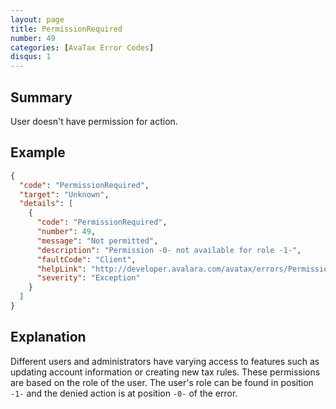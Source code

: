 ```yaml
---
layout: page
title: PermissionRequired
number: 49
categories: [AvaTax Error Codes]
disqus: 1
---
```


## Summary

User doesn't have permission for action.

## Example

```json
{
  "code": "PermissionRequired",
  "target": "Unknown",
  "details": [
    {
      "code": "PermissionRequired",
      "number": 49,
      "message": "Not permitted",
      "description": "Permission -0- not available for role -1-",
      "faultCode": "Client",
      "helpLink": "http://developer.avalara.com/avatax/errors/PermissionRequired",
      "severity": "Exception"
    }
  ]
}
```

## Explanation

Different users and administrators have varying access to features such as updating account information or creating new tax rules. These permissions are based on the role of the user. The user's role can be found in position `-1-` and the denied action is at position `-0-` of the error.
